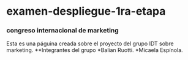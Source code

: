 ﻿# examen-despliegue-1ra-etapa
### congreso internacional de marketing
Esta es una páguina creada sobre el proyecto del grupo IDT sobre marketing.
**Integrantes del grupo
*Balian Ruotti.
*Micaela Espínola.
